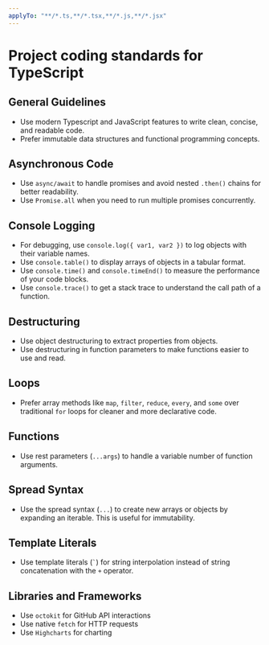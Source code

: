 ```yaml
---
applyTo: "**/*.ts,**/*.tsx,**/*.js,**/*.jsx"
---
```

# Project coding standards for TypeScript

## General Guidelines
- Use modern Typescript and JavaScript features to write clean, concise, and readable code.
- Prefer immutable data structures and functional programming concepts.

## Asynchronous Code
- Use `async/await` to handle promises and avoid nested `.then()` chains for better readability.
- Use `Promise.all` when you need to run multiple promises concurrently.

## Console Logging
- For debugging, use `console.log({ var1, var2 })` to log objects with their variable names.
- Use `console.table()` to display arrays of objects in a tabular format.
- Use `console.time()` and `console.timeEnd()` to measure the performance of your code blocks.
- Use `console.trace()` to get a stack trace to understand the call path of a function.

## Destructuring
- Use object destructuring to extract properties from objects.
- Use destructuring in function parameters to make functions easier to use and read.

## Loops
- Prefer array methods like `map`, `filter`, `reduce`, `every`, and `some` over traditional `for` loops for cleaner and more declarative code.

## Functions
- Use rest parameters (`...args`) to handle a variable number of function arguments.

## Spread Syntax
- Use the spread syntax (`...`) to create new arrays or objects by expanding an iterable. This is useful for immutability.

## Template Literals
- Use template literals (`` ` ``) for string interpolation instead of string concatenation with the `+` operator.

## Libraries and Frameworks
- Use `octokit` for GitHub API interactions
- Use native `fetch` for HTTP requests
- Use `Highcharts` for charting
